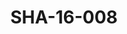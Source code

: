 ---
pid: SHA-16-008
title: SHA-16-008
language: ar
collection: شرحبيل احمد
original_label: 
rights: شرحبيل احمد
location_of_original: شرحبيل احمد
photographer_or_studio: 
scanned_from: photograph 10 by 15.2
_date: 2009-2011
location: امدرمان
description: شرحبيل احمد واعضاء من اتحاد الجاز
additional_notes: 
permission_display: 'yes'
on_server: 'no'
on_website: 'no'
permalink: /archive/ar/sha-16-008.html
layout: photo-page
---